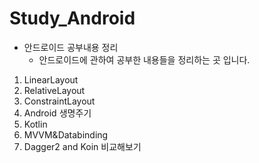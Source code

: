 # Study_Android

* 안드로이드 공부내용 정리
  * 안드로이드에 관하여 공부한 내용들을 정리하는 곳 입니다.

1. LinearLayout
2. RelativeLayout
3. ConstraintLayout
4. Android 생명주기
5. Kotlin
6. MVVM&Databinding
7. Dagger2 and Koin 비교해보기
